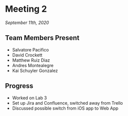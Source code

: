 # Meeting 2
_September 11th, 2020_

## Team Members Present
* Salvatore Pacifico
* David Crockett
* Matthew Ruiz Diaz
* Andres Montealegre
* Kai Schuyler Gonzalez

## Progress
* Worked on Lab 3
* Set up Jira and Confluence, switched away from Trello
* Discussed possible switch from iOS app to Web App